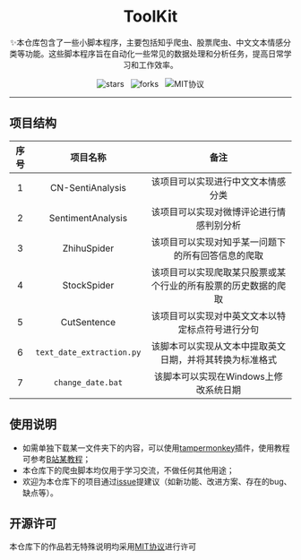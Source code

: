 <h1 align="center">
    ToolKit
</h1>
<p align="center">✨本仓库包含了一些小脚本程序，主要包括知乎爬虫、股票爬虫、中文文本情感分类等功能。这些脚本程序旨在自动化一些常见的数据处理和分析任务，提高日常学习和工作效率。
<p align="center"><img src="https://img.shields.io/github/stars/Duguce/ToolKit.svg?color=purple" alt="stars">&nbsp&nbsp&nbsp<img src="https://img.shields.io/github/forks/Duguce/ToolKit.svg?color=red" alt="forks">&nbsp&nbsp&nbsp<img src="https://img.shields.io/badge/license-MIT-yellow" alt="MIT协议"></p>


------

## 项目结构

| 序号 |         项目名称          |                             备注                             |
| :--: | :-----------------------: | :----------------------------------------------------------: |
|  1   |     CN-SentiAnalysis      |              该项目可以实现进行中文文本情感分类              |
|  2   |     SentimentAnalysis     |           该项目可以实现对微博评论进行情感判别分析           |
|  3   |        ZhihuSpider        |      该项目可以实现对知乎某一问题下的所有回答信息的爬取      |
|  4   |        StockSpider        | 该项目可以实现爬取某只股票或某个行业的所有股票的历史数据的爬取 |
|  5   |        CutSentence        |       该项目可以实现对中英文文本以特定标点符号进行分句       |
|  6   | `text_date_extraction.py` |   该脚本可以实现从文本中提取英文日期，并将其转换为标准格式   |
|  7   |     `change_date.bat`     |            该脚本可以实现在Windows上修改系统日期             |



## 使用说明

- 如需单独下载某一文件夹下的内容，可以使用[tampermonkey](https://www.tampermonkey.net/)插件，使用教程可参考[B站某教程](https://www.bilibili.com/video/BV1rL411K7Mx?spm_id_from=333.880.my_history.page.click&vd_source=0107121ae6b1cce515e0c483ec265833)；
- 本仓库下的爬虫脚本均仅用于学习交流，不做任何其他用途；
- 欢迎为本仓库下的项目通过[issue](https://github.com/Duguce/MyGadgets/issues)提建议（如新功能、改进方案、存在的bug、缺点等）。



## 开源许可

本仓库下的作品若无特殊说明均采用[MIT协议](./LICENSE)进行许可

